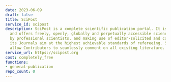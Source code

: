 ```yaml
---
date: 2023-06-09
draft: false
title: SciPost
service_id: scipost
description: SciPost is a complete scientific publication portal. It is purely online-based,
  and offers freely, openly, globally and perpetually accessible science. Being managed
  by professional scientists, and making use of editor-solicited and contributed reviews,
  its Journals aim at the highest achievable standards of refereeing. SciPost Commentaries
  allow Contributors to seamlessly comment on all existing literature.
service_url: https://scipost.org
cost: completely_free
functions:
- general-publication
repo_count: 0
---
```



